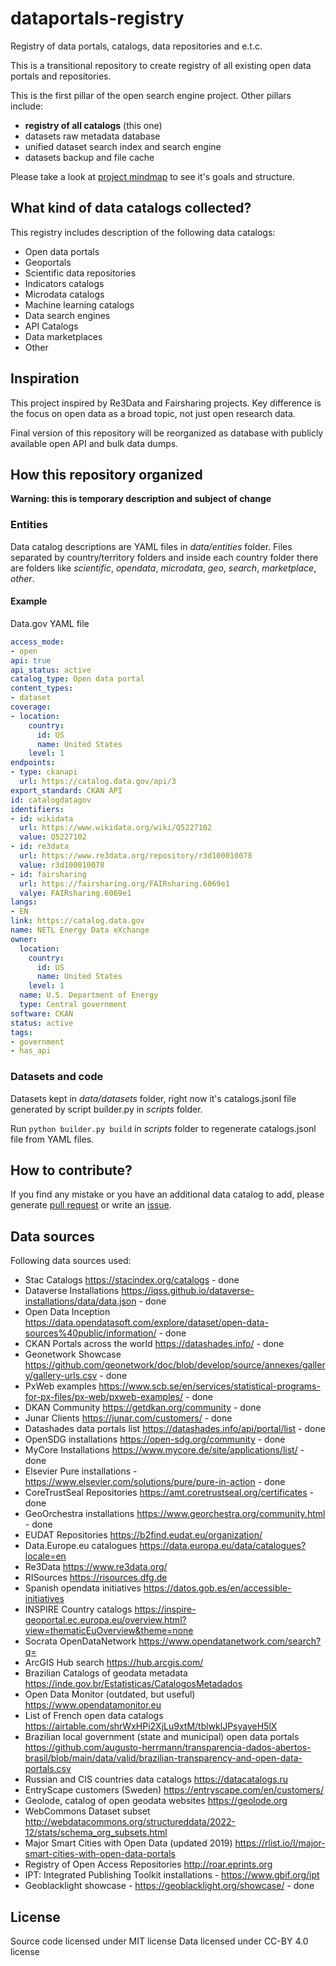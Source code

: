 # dataportals-registry
Registry of data portals, catalogs, data repositories and e.t.c.


This is a transitional repository to create registry of all existing open data portals and repositories.

This is the first pillar of the open search engine project. Other pillars include:
* **registry of all catalogs** (this one)
* datasets raw metadata database
* unified dataset search index and search engine
* datasets backup and file cache

Please take a look at [project mindmap](/assets/commondataindex.png) to see it's goals and structure.

## What kind of data catalogs collected?

This registry includes description of the following data catalogs:
* Open data portals
* Geoportals
* Scientific data repositories
* Indicators catalogs
* Microdata catalogs
* Machine learning catalogs
* Data search engines
* API Catalogs
* Data marketplaces
* Other 



## Inspiration

This project inspired by Re3Data and Fairsharing projects. Key difference is the focus on open data as a broad topic, not just open research data.

Final version of this repository will be reorganized as database with publicly available open API and bulk data dumps.

## How this repository organized

**Warning: this is temporary description and subject of change**


### Entities
Data catalog descriptions are YAML files in *data/entities* folder. Files separated by country/territory folders and inside each country folder there are folders like *scientific*, *opendata*, *microdata*, *geo*, *search*, *marketplace*, *other*.

#### Example

Data.gov YAML file

```yaml
access_mode:
- open
api: true
api_status: active
catalog_type: Open data portal
content_types:
- dataset
coverage:
- location:
    country:
      id: US
      name: United States
    level: 1
endpoints:
- type: ckanapi
  url: https://catalog.data.gov/api/3
export_standard: CKAN API
id: catalogdatagov
identifiers:
- id: wikidata
  url: https://www.wikidata.org/wiki/Q5227102
  value: Q5227102
- id: re3data
  url: https://www.re3data.org/repository/r3d100010078
  value: r3d100010078
- id: fairsharing
  url: https://fairsharing.org/FAIRsharing.6069e1
  valye: FAIRsharing.6069e1
langs:
- EN
link: https://catalog.data.gov
name: NETL Energy Data eXchange
owner:
  location:
    country:
      id: US
      name: United States
    level: 1
  name: U.S. Department of Energy
  type: Central government
software: CKAN
status: active
tags:
- government
- has_api
```

### Datasets and code

Datasets kept in *data/datasets* folder, right now it's catalogs.jsonl file generated by script builder.py in *scripts* folder. 

Run ```python builder.py build``` in *scripts* folder to regenerate catalogs.jsonl file from YAML files.


## How to contribute?

If you find any mistake or you have an additional data catalog to add, please generate [pull request](https://github.com/commondataio/dataportals-registry/pulls) or write an [issue](https://github.com/commondataio/dataportals-registry/issues).


## Data sources

Following data sources used:

* Stac Catalogs	https://stacindex.org/catalogs - done
* Dataverse Installations	https://iqss.github.io/dataverse-installations/data/data.json - done
* Open Data Inception	https://data.opendatasoft.com/explore/dataset/open-data-sources%40public/information/ - done
* CKAN Portals across the world	https://datashades.info/ - done
* Geonetwork Showcase	https://github.com/geonetwork/doc/blob/develop/source/annexes/gallery/gallery-urls.csv - done
* PxWeb examples	https://www.scb.se/en/services/statistical-programs-for-px-files/px-web/pxweb-examples/ - done
* DKAN Community	https://getdkan.org/community - done
* Junar Clients	https://junar.com/customers/ - done
* Datashades data portals list	https://datashades.info/api/portal/list - done
* OpenSDG installations	https://open-sdg.org/community - done
* MyCore Installations	https://www.mycore.de/site/applications/list/ - done
* Elsevier Pure installations - https://www.elsevier.com/solutions/pure/pure-in-action - done
* CoreTrustSeal Repositories https://amt.coretrustseal.org/certificates - done
* GeoOrchestra installations https://www.georchestra.org/community.html - done
* EUDAT Repositories	https://b2find.eudat.eu/organization/
* Data.Europe.eu catalogues	https://data.europa.eu/data/catalogues?locale=en
* Re3Data	https://www.re3data.org/
* RISources	https://risources.dfg.de
* Spanish opendata initiatives https://datos.gob.es/en/accessible-initiatives
* INSPIRE Country catalogs	https://inspire-geoportal.ec.europa.eu/overview.html?view=thematicEuOverview&theme=none
* Socrata OpenDataNetwork	https://www.opendatanetwork.com/search?q=
* ArcGIS Hub search	https://hub.arcgis.com/
* Brazilian Catalogs of geodata metadata https://inde.gov.br/Estatisticas/CatalogosMetadados
* Open Data Monitor (outdated, but useful) https://www.opendatamonitor.eu
* List of French open data catalogs https://airtable.com/shrWxHPi2XjLu9xtM/tblwklJPsyayeH5lX
* Brazilian local government (state and municipal) open data portals https://github.com/augusto-herrmann/transparencia-dados-abertos-brasil/blob/main/data/valid/brazilian-transparency-and-open-data-portals.csv
* Russian and CIS countries data catalogs https://datacatalogs.ru
* EntryScape customers (Sweden) https://entryscape.com/en/customers/
* Geolode, catalog of open geodata websites https://geolode.org
* WebCommons Dataset subset http://webdatacommons.org/structureddata/2022-12/stats/schema_org_subsets.html
* Major Smart Cities with Open Data (updated 2019) https://rlist.io/l/major-smart-cities-with-open-data-portals
* Registry of Open Access Repositories http://roar.eprints.org
* IPT: Integrated Publishing Toolkit installations - https://www.gbif.org/ipt
* Geoblacklight showcase - https://geoblacklight.org/showcase/ - done

## License

Source code licensed under MIT license
Data licensed under CC-BY 4.0 license